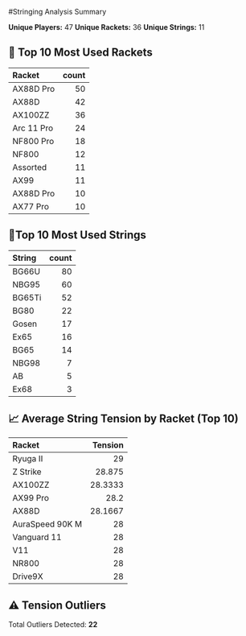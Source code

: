 #Stringing Analysis Summary

**Unique Players:** 47
**Unique Rackets:** 36
**Unique Strings:** 11

## 🏸 Top 10 Most Used Rackets

| Racket     |   count |
|:-----------|--------:|
| AX88D Pro  |      50 |
| AX88D      |      42 |
| AX100ZZ    |      36 |
| Arc 11 Pro |      24 |
| NF800 Pro  |      18 |
| NF800      |      12 |
| Assorted   |      11 |
| AX99       |      11 |
| AX88D Pro  |      10 |
| AX77 Pro   |      10 |
## 🧵Top 10 Most Used Strings

| String   |   count |
|:---------|--------:|
| BG66U    |      80 |
| NBG95    |      60 |
| BG65Ti   |      52 |
| BG80     |      22 |
| Gosen    |      17 |
| Ex65     |      16 |
| BG65     |      14 |
| NBG98    |       7 |
| AB       |       5 |
| Ex68     |       3 |

## 📈 Average String Tension by Racket (Top 10)

| Racket          |   Tension |
|:----------------|----------:|
| Ryuga II        |   29      |
| Z Strike        |   28.875  |
| AX100ZZ         |   28.3333 |
| AX99 Pro        |   28.2    |
| AX88D           |   28.1667 |
| AuraSpeed 90K M |   28      |
| Vanguard 11     |   28      |
| V11             |   28      |
| NR800           |   28      |
| Drive9X         |   28      |

## ⚠️ Tension Outliers

Total Outliers Detected: **22**